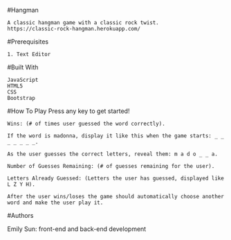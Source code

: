 #Hangman

	A classic hangman game with a classic rock twist.
	https://classic-rock-hangman.herokuapp.com/

#Prerequisites

	1. Text Editor

#Built With

	JavaScript
	HTML5
	CSS
	Bootstrap

#How To Play
	Press any key to get started!

	Wins: (# of times user guessed the word correctly).

	If the word is madonna, display it like this when the game starts: _ _ _ _ _ _ _.

	As the user guesses the correct letters, reveal them: m a d o _ _ a.

	Number of Guesses Remaining: (# of guesses remaining for the user).

	Letters Already Guessed: (Letters the user has guessed, displayed like L Z Y H).

	After the user wins/loses the game should automatically choose another word and make the user play it.

#Authors

Emily Sun: front-end and back-end development
